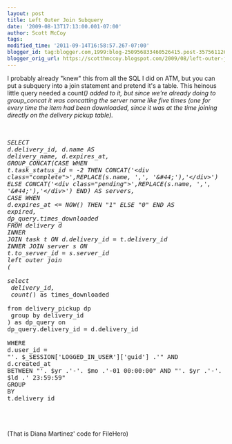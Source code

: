```yaml
---
layout: post
title: Left Outer Join Subquery
date: '2009-08-13T17:13:00.001-07:00'
author: Scott McCoy
tags: 
modified_time: '2011-09-14T16:58:57.267-07:00'
blogger_id: tag:blogger.com,1999:blog-250956833460526415.post-3575611266540772615
blogger_orig_url: https://scotthmccoy.blogspot.com/2009/08/left-outer-join-subquery.html
---
```


I probably already &quot;knew&quot; this from all the SQL I did on ATM, but you can put a subquery into a join statement and pretend it's a table. This heinous little query needed a count(*) added to it, but since we're already doing to group_concat it was concatting the server name like five times (one for every time the item had been downloaded, since it was at the time joining directly on the delivery pickup table).<br /><br /><pre><br />SELECT<br />d.delivery_id,  d.name AS delivery_name,  d.expires_at,<br />GROUP_CONCAT(CASE WHEN t.task_status_id = -2 THEN CONCAT(\'&lt;div class=&quot;complete&quot;&gt;\',REPLACE(s.name, \',\', \'&amp;#44;\'),\'&lt;/div&gt;\') ELSE CONCAT(\'&lt;div class=&quot;pending&quot;&gt;\',REPLACE(s.name, \',\', \'&amp;#44;\'),\'&lt;/div&gt;\') END) AS servers,<br />CASE WHEN d.expires_at &lt;= NOW() THEN &quot;1&quot; ELSE &quot;0&quot; END AS expired,<br />dp_query.times_downloaded<br />FROM delivery d<br />INNER JOIN task t ON d.delivery_id = t.delivery_id<br />INNER JOIN server s ON t.to_server_id = s.server_id<br />left outer join<br />(<br />        select<br />        delivery_id,<br />        count(*) as times_downloaded<br />        from delivery_pickup dp<br />        group by delivery_id<br />) as dp_query on dp_query.delivery_id = d.delivery_id<br /><br />WHERE<br />d.user_id = &quot;'. $_SESSION['LOGGED_IN_USER']['guid'] .'&quot; AND<br />d.created_at BETWEEN &quot;'. $yr .'-'. $mo .'-01 00:00:00&quot; AND &quot;'. $yr .'-'. $mo .'-'. $ld .' 23:59:59&quot;<br />GROUP BY<br />t.delivery_id<br /></pre><br /><br /><br />(That is Diana Martinez' code for FileHero)